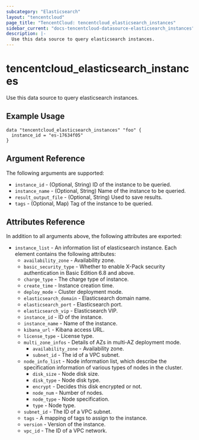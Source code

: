 ```yaml
---
subcategory: "Elasticsearch"
layout: "tencentcloud"
page_title: "TencentCloud: tencentcloud_elasticsearch_instances"
sidebar_current: "docs-tencentcloud-datasource-elasticsearch_instances"
description: |-
  Use this data source to query elasticsearch instances.
---
```


# tencentcloud_elasticsearch_instances

Use this data source to query elasticsearch instances.

## Example Usage

```hcl
data "tencentcloud_elasticsearch_instances" "foo" {
  instance_id = "es-17634f05"
}
```

## Argument Reference

The following arguments are supported:

* `instance_id` - (Optional, String) ID of the instance to be queried.
* `instance_name` - (Optional, String) Name of the instance to be queried.
* `result_output_file` - (Optional, String) Used to save results.
* `tags` - (Optional, Map) Tag of the instance to be queried.

## Attributes Reference

In addition to all arguments above, the following attributes are exported:

* `instance_list` - An information list of elasticsearch instance. Each element contains the following attributes:
  * `availability_zone` - Availability zone.
  * `basic_security_type` - Whether to enable X-Pack security authentication in Basic Edition 6.8 and above.
  * `charge_type` - The charge type of instance.
  * `create_time` - Instance creation time.
  * `deploy_mode` - Cluster deployment mode.
  * `elasticsearch_domain` - Elasticsearch domain name.
  * `elasticsearch_port` - Elasticsearch port.
  * `elasticsearch_vip` - Elasticsearch VIP.
  * `instance_id` - ID of the instance.
  * `instance_name` - Name of the instance.
  * `kibana_url` - Kibana access URL.
  * `license_type` - License type.
  * `multi_zone_infos` - Details of AZs in multi-AZ deployment mode.
    * `availability_zone` - Availability zone.
    * `subnet_id` - The id of a VPC subnet.
  * `node_info_list` - Node information list, which describe the specification information of various types of nodes in the cluster.
    * `disk_size` - Node disk size.
    * `disk_type` - Node disk type.
    * `encrypt` - Decides this disk encrypted or not.
    * `node_num` - Number of nodes.
    * `node_type` - Node specification.
    * `type` - Node type.
  * `subnet_id` - The ID of a VPC subnet.
  * `tags` - A mapping of tags to assign to the instance.
  * `version` - Version of the instance.
  * `vpc_id` - The ID of a VPC network.


